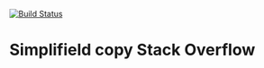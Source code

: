 [![Build Status](https://travis-ci.org/arty88/questions.svg?branch=master)](https://travis-ci.org/arty88/questions)

# Simplifield copy Stack Overflow
